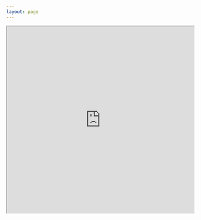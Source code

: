 ```yaml
---
layout: page
---
```

<iframe width="500" height="500" src="https://www.youtube.com/embed/DLzxrzFCyOs?hl=en_US&version=3&rel=0&autoplay=1" frameborder="1" allowfullscreen></iframe>

